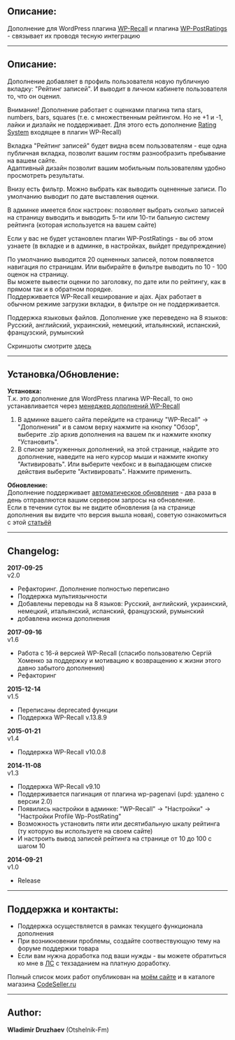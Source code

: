 ## Описание:  

Дополнение для WordPress плагина [WP-Recall](https://wordpress.org/plugins/wp-recall/) и плагина [WP-PostRatings](https://wordpress.org/plugins/wp-postratings/) - связывает их проводя тесную интеграцию  

------------------------------

## Описание:  

Дополнение добавляет в профиль пользователя новую публичную вкладку: "Рейтинг записей". И выводит в личном кабинете пользователя то, что он оценил.  

Внимание! Дополнение работает с оценками плагина типа stars, numbers, bars, squares (т.е. с множественным рейтингом. Но не +1 и -1, лайки и дизлайк не поддерживает. Для этого есть дополнение [Rating System](https://codeseller.ru/products/rayting-recall-organizaciya-rejtingovoj-sistemy-wp-recall/) входящее в плагин WP-Recall)  

Вкладка "Рейтинг записей" будет видна всем пользователям - еще одна публичная вкладка, позволит вашим гостям разнообразить пребывание на вашем сайте.  
Адаптивный дизайн позволит вашим мобильным пользователям удобно просмотреть результаты.  

Внизу есть фильтр. Можно выбрать как выводить оцененные записи. По умолчанию выводит по дате выставления оценки.  

В админке имеется блок настроек: позволяет выбрать сколько записей на страницу выводить и выводить 5-ти или 10-ти бальную систему рейтинга (которая используется на вашем сайте)  

Если у вас не будет установлен плагин WP-PostRatings - вы об этом узнаете (в вкладке и в админке, в настройках, выйдет предупреждение)  

По умолчанию выводится 20 оцененных записей, потом появляется навигация по страницам. Или выбирайте в фильтре выводить по 10 - 100 оценок на страницу.  
Вы можете вывести оценки по заголовку, по дате или по рейтингу, как в прямом так и в обратном порядке.  
Поддерживается WP-Recall кеширование и ajax. Ajax работает в обычном режиме загрузки вкладки, в фильтре он не поддерживается.  

Поддержка языковых файлов. Дополнение уже переведено на 8 языков: Русский, английский, украинский, немецкий, итальянский, испанский, французский, румынский  

Скриншоты смотрите [здесь](https://codeseller.ru/products/profile-wp-postratings-otobrazhenie-rejtinga-zapisej-v-lichnom-kabinete-pri-ispolzovanii-plagina-wp-postratings/)  

------------------------------

## Установка/Обновление:  

**Установка:**  
Т.к. это дополнение для WordPress плагина WP-Recall, то оно устанавливается через [менеджер дополнений WP-Recall](https://codeseller.ru/obshhie-svedeniya-o-dopolneniyax-wp-recall/)  

1. В админке вашего сайта перейдите на страницу "WP-Recall" -> "Дополнения" и в самом верху нажмите на кнопку "Обзор", выберите .zip архив дополнения на вашем пк и нажмите кнопку "Установить".  
2. В списке загруженных дополнений, на этой странице, найдите это дополнение, наведите на него курсор мыши и нажмите кнопку "Активировать". Или выберите чекбокс и в выпадающем списке действия выберите "Активировать". Нажмите применить.  


**Обновление:**  
Дополнение поддерживает [автоматическое обновление](https://codeseller.ru/avtomaticheskie-obnovleniya-dopolnenij-plagina-wp-recall/) - два раза в день отправляются вашим сервером запросы на обновление.  
Если в течении суток вы не видите обновления (а на странице дополнения вы видите что версия вышла новая), советую ознакомиться с этой [статьёй](https://codeseller.ru/post-group/rabota-wordpress-krona-cron-prinuditelnoe-vypolnenie-kron-zadach-dlya-wp-recall/) 

------------------------------

## Changelog:  
**2017-09-25**  
v2.0  
* Рефакторинг. Дополнение полностью переписано  
* Поддержка мультиязычности  
* Добавлены переводы на 8 языков: Русский, английский, украинский, немецкий, итальянский, испанский, французский, румынский  
* добавлена иконка дополнения  


**2017-09-16**  
v1.6  
* Работа с 16-й версией WP-Recall (спасибо пользователю Сергій Хоменко за поддержку и мотивацию к возвращению к жизни этого давно забытого дополнения)  
* Рефакторинг  


**2015-12-14**  
v1.5  
* Переписаны deprecated функции  
* Поддержка WP-Recall v.13.8.9  


**2015-01-21**  
v1.4  
* Поддержка WP-Recall v10.0.8  


**2014-11-08**  
v1.3  
* Поддержка WP-Recall v9.10  
* Поддерживается пагинация от плагина wp-pagenavi (upd: удалено с версии 2.0)
* Появились настройки в админке:  "WP-Recall" -> "Настройки" -> "Настройки Profile Wp-PostRating"  
* Возможность установить пяти или десятибальную шкалу рейтинга (ту которую вы используете на своем сайте)  
* И настроить вывод записей рейтинга на странице от 10 до 100 с шагом 10  


**2014-09-21**  
v1.0  
* Release  

------------------------------

## Поддержка и контакты:  

* Поддержка осуществляется в рамках текущего функционала дополнения  
* При возникновении проблемы, создайте соотвествующую тему на форуме поддержки товара  
* Если вам нужна доработка под ваши нужды - вы можете обратиться ко мне в [ЛС](https://codeseller.ru/author/otshelnik-fm/?tab=chat) с техзаданием на платную доработку.  

Полный список моих работ опубликован на [моём сайте](https://otshelnik-fm.ru/all-my-addons-for-wp-recall/) и в каталоге магазина [CodeSeller.ru](https://codeseller.ru/author/otshelnik-fm/?tab=publics&subtab=type-products)  

------------------------------

## Author:  

**Wladimir Druzhaev** (Otshelnik-Fm)  

